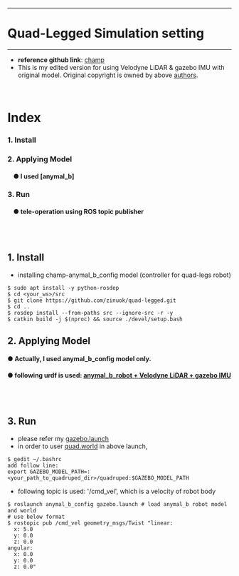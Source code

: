 ***
# Quad-Legged Simulation setting
***
+ **reference github link**: [champ](https://github.com/chvmp/champ)
+ This is my edited version for using Velodyne LiDAR & gazebo IMU with original model. Original copyright is owned by above [authors](https://github.com/chvmp/champ).
<br>

# Index
<!--
### 1. Prerequisites
####    &nbsp;&nbsp;&nbsp;&nbsp;● LCM
####    &nbsp;&nbsp;&nbsp;&nbsp;● Boost
####    &nbsp;&nbsp;&nbsp;&nbsp;● CMake
####    &nbsp;&nbsp;&nbsp;&nbsp;● unitree_legged_sdk
####    &nbsp;&nbsp;&nbsp;&nbsp;● aliengo_sdk
-->
### 1. Install
### 2. Applying Model
####    &nbsp;&nbsp;&nbsp;&nbsp;● I used [anymal_b]
### 3. Run
####    &nbsp;&nbsp;&nbsp;&nbsp;● tele-operation using ROS topic publisher 
<br><br>


<!--
## 1. Prerequisites
### ● LCM (>= 1.4.0)
```
$ git clone https://github.com/lcm-proj/lcm.git 
$ mkdir build && cd build
$ cmake.. && make
$ sudo make install
```
### ● Boost (>= 1.5.4)
you already had satisfied this through installing ROS

### ● CMake (>= 2.8.3)
you already had satisfied this through installing ROS

### ● unitree_legged_sdk
+ LCM, Boost, CMake must be installed before installing this
```
$ git clone https://github.com/unitreerobotics/unitree_legged_sdk.git
$ cd unitree_legged_sdk && mkdir build && cd build
$ cmake ../ && make
```

### ● aliengo_sdk
+ LCM, Boost, CMake must be installed before installing this
```
$ git clone https://github.com/unitreerobotics/aliengo_sdk.git
$ cd aliengo_sdk && mkdir build && cd build
$ cmake ../ && make
```
<br><br>
-->

## 1. Install
+ installing champ-anymal_b_config model (controller for quad-legs robot)
```
$ sudo apt install -y python-rosdep
$ cd <your_ws>/src
$ git clone https://github.com/zinuok/quad-legged.git
$ cd ..
$ rosdep install --from-paths src --ignore-src -r -y
$ catkin build -j $(nproc) && source ./devel/setup.bash
```

<!--
+ installing robot models
```
$ cd && $ git clone https://github.com/chvmp/robots.git
$ cd robots && ./install_deescriptions
$ mv robots/configs/<your_model>_config <your_ws>/src/champ/
$ mv robots/descriptions/<your_model>_description <your_ws>/src/champ/
$ cd <your_ws> && catkin_build -j8
```
-->

## 2. Applying Model
#### ● Actually, I used anymal_b_config model only.
#### ● following urdf is used: [anymal_b_robot + Velodyne LiDAR + gazebo IMU](anymal_b_base/config/urdf/anymal_lidar_imu.urdf)
<br><br>

## 3. Run
+ please refer my [gazebo.launch](https://github.com/zinuok/quadlegs/blob/main/gazebo.launch)
+ in order to user [quad.world](https://github.com/zinuok/quad-legged/blob/main/champ_gazebo/worlds/quadruped/quad.world) in above launch,
```
$ gedit ~/.bashrc
add follow line:
export GAZEBO_MODEL_PATH=:<your_path_to_quadruped_dir>/quadruped:$GAZEBO_MODEL_PATH
```
+ following topic is used: '/cmd_vel', which is a velocity of robot body
```
$ roslaunch anymal_b_config gazebo.launch # load anymal_b robot model and world
# use below format
$ rostopic pub /cmd_vel geometry_msgs/Twist "linear:
  x: 5.0
  y: 0.0
  z: 0.0
angular:
  x: 0.0
  y: 0.0
  z: 0.0"
```

